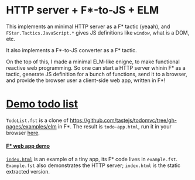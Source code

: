 # HTTP server + F*-to-JS + ELM

This implements an minimal HTTP server as a F* tactic (yeaah), and `FStar.Tactics.JavaScript.*` gives JS definitions like `window`, what is a DOM, etc.

It also implements a F*-to-JS converter as a F* tactic.

On the top of this, I made a minimal ELM-like enigne, to make functional reactive web programming. So one can start a HTTP server whinin F* as a tactic, generate JS definition for a bunch of functions, send it to a browser, and provide the browser user a client-side web app, written in F*!

# [Demo todo list](http://raw.githack.com/W95Psp/FStar-HTTP-Server/master/todo-app.html)
`TodoList.fst` is a clone of https://github.com/tastejs/todomvc/tree/gh-pages/examples/elm in F*. The result is `todo-app.html`, run it in your browser [here](http://raw.githack.com/W95Psp/FStar-HTTP-Server/master/todo-app.html).


#### [F* web app demo](https://raw.githack.com/W95Psp/FStar-HTTP-Server/master/index.html)
[`index.html`](https://raw.githack.com/W95Psp/FStar-HTTP-Server/master/index.html) is an example of a tiny app, its F* code lives in `example.fst`. `Example.fst` also demonstrates the HTTP server; `index.html` is the static extracted version.





